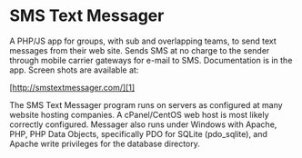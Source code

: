 # SMS Text Messager

A PHP/JS app for groups, with sub and overlapping teams, to send text messages
from their web site. Sends SMS at no charge to the sender through mobile carrier
gateways for e-mail to SMS. Documentation is in the app. Screen shots are
available at:

   [http://smstextmessager.com/][1]

   [1]: http://smstextmessager.com/

The SMS Text Messager program runs on servers as configured at many website
hosting companies. A cPanel/CentOS web host is most likely correctly configured.
Messager also runs under Windows with Apache, PHP, PHP Data Objects,
specifically PDO for SQLite (pdo_sqlite), and Apache write privileges for the
database directory.   
